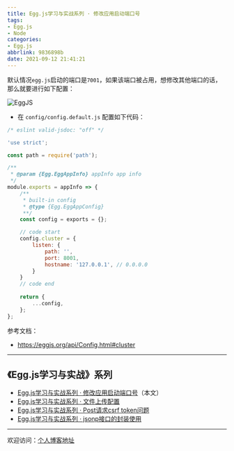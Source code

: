 ```yaml
---
title: Egg.js学习与实战系列 · 修改应用启动端口号
tags:
- Egg.js
- Node
categories:
- Egg.js
abbrlink: 9836898b
date: 2021-09-12 21:41:21
---
```


默认情况`egg.js`启动的端口是`7001`，如果该端口被占用，想修改其他端口的话，那么就要进行如下配置：

![EggJS](https://tiven.cn/static/img/img-eggjs-service-2sMvHXzfGw56wKUBOhbMm.jpg)

<!-- more -->

* 在 `config/config.default.js` 配置如下代码：

```javascript
/* eslint valid-jsdoc: "off" */

'use strict';

const path = require('path');

/**
 * @param {Egg.EggAppInfo} appInfo app info
 */
module.exports = appInfo => {
    /**
     * built-in config
     * @type {Egg.EggAppConfig}
     **/
    const config = exports = {};

    // code start
    config.cluster = {
        listen: {
            path: '',
            port: 8001,
            hostname: '127.0.0.1', // 0.0.0.0
        }
    }
    // code end
    
    return {
        ...config,
    };
};
```

参考文档：
* https://eggjs.org/api/Config.html#cluster

---

## 《Egg.js学习与实战》系列

* [Egg.js学习与实战系列 · 修改应用启动端口号](https://tiven.cn/p/9836898b/ "修改应用启动端口号")（本文）
* [Egg.js学习与实战系列 · 文件上传配置](https://tiven.cn/p/a31793d2/ "文件上传配置")
* [Egg.js学习与实战系列 · Post请求csrf token问题](https://tiven.cn/p/c988d645/ "Post请求`csrf token`问题")
* [Egg.js学习与实战系列 · jsonp接口的封装使用](https://tiven.cn/p/e2d64b18/ "jsonp接口的封装使用")

---

欢迎访问：[个人博客地址](https://tiven.cn/p/9836898b/ "天問博客")

